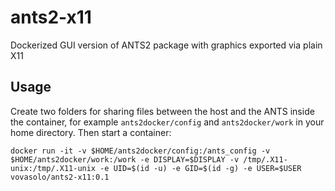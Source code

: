 # ants2-x11

Dockerized GUI version of ANTS2 package with graphics exported via plain X11 

## Usage

Create two folders for sharing files between the host and the ANTS inside the container, for example
`ants2docker/config` and `ants2docker/work` in your home directory. Then start a container: 

`docker run -it -v $HOME/ants2docker/config:/ants_config -v $HOME/ants2docker/work:/work -e DISPLAY=$DISPLAY -v /tmp/.X11-unix:/tmp/.X11-unix -e UID=$(id -u) -e GID=$(id -g) -e USER=$USER vovasolo/ants2-x11:0.1`
